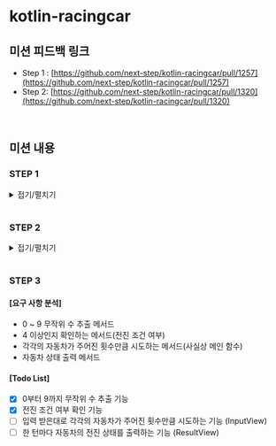 # kotlin-racingcar

## 미션 피드백 링크

- Step 1 : [https://github.com/next-step/kotlin-racingcar/pull/1257](https://github.com/next-step/kotlin-racingcar/pull/1257)
- Step 2: [https://github.com/next-step/kotlin-racingcar/pull/1320](https://github.com/next-step/kotlin-racingcar/pull/1320)

<br>

## 미션 내용

### STEP 1

<details>
<summary>접기/펼치기</summary>
<div markdown="1">

- [x] 실습 환경 구축
- [x] 코틀린 학습 테스트

</div>
</details>

<br>

### STEP 2

<details>
<summary>접기/펼치기</summary>
<div markdown="1">

> 사칙 연산의 계산 운선순위 무시 => 입력 값 순서대로 계산

- [x] 덧셈
  - [x] 테스트 코드 작성
  - [x] 기능 구현
- [x] 뺄셈
  - [x] 테스트 코드 작성
  - [x] 기능 구현
- [x] 곱셈
  - [x] 테스트 코드 작성
  - [x] 기능 구현
- [x] 나눗셈
  - [x] 테스트 코드 작성
  - [x] 기능 구현
- [x] 입력 값 순서대로 계산되는 계산기
  - [x] 테스트 코드 작성
  - [x] 기능 구현
- [x] 유효성 검증
  - [x] 입력값이 null이거나 빈 공백 문자일 경우
    - [x] 테스트 코드 작성
    - [x] 기능 구현
  - [x] 사칙연산 기호가 아닌 경우
    - [x] 테스트 코드 작성
    - [x] 기능 구현
  - [x] 첫번째 입력값이 숫자가 아닌 경우
    - [x] 테스트 코드 작성
    - [x] 기능 구현
</div>
</details>

<br>

### STEP 3

#### [요구 사항 분석]

- 0 ~ 9 무작위 수 추출 메서드
- 4 이상인지 확인하는 메서드(전진 조건 여부)
- 각각의 자동차가 주어진 횟수만큼 시도하는 메서드(사실상 메인 함수)  
- 자동차 상태 출력 메서드

#### [Todo List]

- [x] 0부터 9까지 무작위 수 추출 기능
- [x] 전진 조건 여부 확인 기능
- [ ] 입력 받은대로 각각의 자동차가 주어진 횟수만큼 시도하는 기능 (InputView)
- [ ] 한 턴마다 자동차의 전진 상태를 출력하는 기능 (ResultView) 
